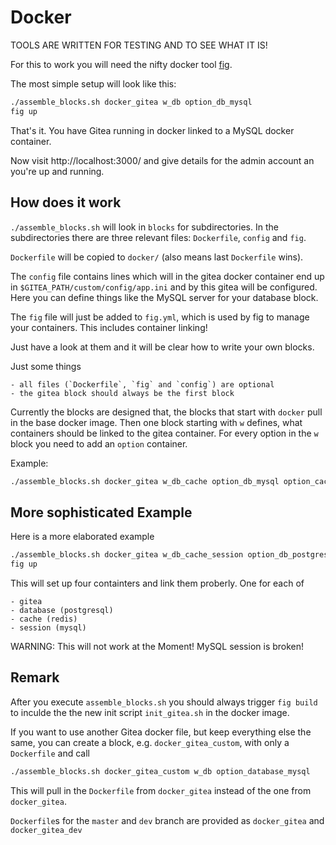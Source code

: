 Docker
======

TOOLS ARE WRITTEN FOR TESTING AND TO SEE WHAT IT IS!

For this to work you will need the nifty docker tool [fig].

The most simple setup will look like this:

```sh
./assemble_blocks.sh docker_gitea w_db option_db_mysql
fig up

```

That's it. You have Gitea running in docker linked to a MySQL docker container.

Now visit http://localhost:3000/ and give details for the admin account an you're up and running.


How does it work
----------------

`./assemble_blocks.sh` will look in `blocks` for subdirectories.
In the subdirectories there are three relevant files: `Dockerfile`, `config` and `fig`.

`Dockerfile` will be copied to `docker/` (also means last `Dockerfile` wins).

The `config` file contains lines which will in the gitea docker container end up in `$GITEA_PATH/custom/config/app.ini` and by this gitea will be configured.
Here you can define things like the MySQL server for your database block.

The `fig` file will just be added to `fig.yml`, which is used by fig to manage your containers.
This includes container linking!

Just have a look at them and it will be clear how to write your own blocks.

Just some things

    - all files (`Dockerfile`, `fig` and `config`) are optional
    - the gitea block should always be the first block

Currently the blocks are designed that, the blocks that start with `docker` pull in the base docker image.
Then one block starting with `w` defines, what containers should be linked to the gitea container.
For every option in the `w` block you need to add an `option` container.

Example:

```sh
./assemble_blocks.sh docker_gitea w_db_cache option_db_mysql option_cache_redis
```


More sophisticated Example
--------------------------

Here is a more elaborated example

```sh
./assemble_blocks.sh docker_gitea w_db_cache_session option_db_postgresql option_cache_redis option_session_mysql
fig up
```

This will set up four containters and link them proberly. One for each of

    - gitea
    - database (postgresql)
    - cache (redis)
    - session (mysql)

WARNING: This will not work at the Moment! MySQL session is broken!


Remark
------

After you execute `assemble_blocks.sh` you should always trigger `fig build` to inculde the the new init script `init_gitea.sh` in the docker image.

If you want to use another Gitea docker file, but keep everything else the same, you can create a block, e.g. `docker_gitea_custom`, with only a `Dockerfile` and call

```sh
./assemble_blocks.sh docker_gitea_custom w_db option_database_mysql
```

This will pull in the `Dockerfile` from `docker_gitea` instead of the one from `docker_gitea`.

`Dockerfile`s for the `master` and `dev` branch are provided as `docker_gitea` and `docker_gitea_dev`


[fig]:http://www.fig.sh/
